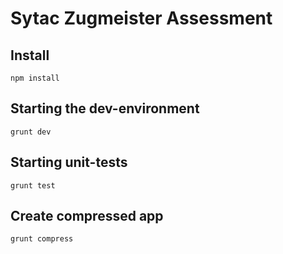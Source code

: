 # Sytac Zugmeister Assessment

## Install
```
npm install
```

## Starting the dev-environment
```
grunt dev
```

## Starting unit-tests
```
grunt test
```

## Create compressed app
```
grunt compress
```